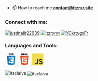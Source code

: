 - 📫 How to reach me **contact@itzrxr.site**

<h3 align="left">Connect with me:</h3>
<p align="left">
<a href="https://twitter.com/justinallr22639" target="blank"><img align="center" src="https://raw.githubusercontent.com/rahuldkjain/github-profile-readme-generator/master/src/images/icons/Social/twitter.svg" alt="justinallr22639" height="30" width="40" /></a>
<a href="https://www.youtube.com/c/itzrxryt" target="blank"><img align="center" src="https://raw.githubusercontent.com/rahuldkjain/github-profile-readme-generator/master/src/images/icons/Social/youtube.svg" alt="itzrxryt" height="30" width="40" /></a>
<a href="https://discord.gg/YCkrtygxFr" target="blank"><img align="center" src="https://raw.githubusercontent.com/rahuldkjain/github-profile-readme-generator/master/src/images/icons/Social/discord.svg" alt="YCkrtygxFr" height="30" width="40" /></a>
</p>

<h3 align="left">Languages and Tools:</h3>
<p align="left"> <a href="https://www.w3schools.com/css/" target="_blank" rel="noreferrer"> <img src="https://raw.githubusercontent.com/devicons/devicon/master/icons/css3/css3-original-wordmark.svg" alt="css3" width="40" height="40"/> </a> <a href="https://www.w3.org/html/" target="_blank" rel="noreferrer"> <img src="https://raw.githubusercontent.com/devicons/devicon/master/icons/html5/html5-original-wordmark.svg" alt="html5" width="40" height="40"/> </a> <a href="https://developer.mozilla.org/en-US/docs/Web/JavaScript" target="_blank" rel="noreferrer"> <img src="https://raw.githubusercontent.com/devicons/devicon/master/icons/javascript/javascript-original.svg" alt="javascript" width="40" height="40"/> </a> </p>

<p><img align="left" src="https://github-readme-stats.vercel.app/api/top-langs?username=itsclaiva&show_icons=true&locale=en&layout=compact" alt="itsclaiva" /></p>

<p>&nbsp;<img align="center" src="https://github-readme-stats.vercel.app/api?username=itsclaiva&show_icons=true&locale=en" alt="itsclaiva" /></p>
